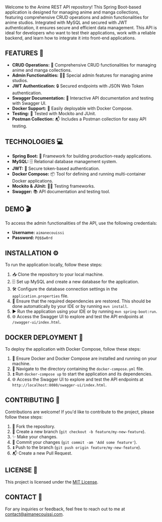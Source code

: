 Welcome to the Anime REST API repository! This Spring Boot-based application is designed for managing anime and manga collections, featuring comprehensive CRUD operations and admin functionalities for anime studios. Integrated with MySQL and secured with JWT authentication, it ensures secure and efficient data management. This API is ideal for developers who want to test their applications, work with a reliable backend, and learn how to integrate it into front-end applications.

## FEATURES 🌟

- **CRUD Operations:** 📝 Comprehensive CRUD functionalities for managing anime and manga collections.
- **Admin Functionalities:** 👨‍💼 Special admin features for managing anime studios.
- **JWT Authentication:** 🔒 Secured endpoints with JSON Web Token authentication.
- **Swagger Documentation:** 📖 Interactive API documentation and testing with Swagger UI.
- **Docker Support:** 🐳 Easily deployable with Docker Compose.
- **Testing:** 🧪 Tested with Mockito and JUnit.
- **Postman Collection:** 📬 Includes a Postman collection for easy API testing.

## TECHNOLOGIES 💻

- **Spring Boot:** 🌱 Framework for building production-ready applications.
- **MySQL:** 🗄️ Relational database management system.
- **JWT:** 🔐 Secure token-based authentication.
- **Docker Compose:** 📦 Tool for defining and running multi-container Docker applications.
- **Mockito & JUnit:** 🧑‍🔬 Testing frameworks.
- **Swagger:** 📚 API documentation and testing tool.

## DEMO 🎬

To access the admin functionalities of the API, use the following credentials:

- **Username:** `aimanecouissi`
- **Password:** `P@$$w0rd`

## INSTALLATION ⚙️

To run the application locally, follow these steps:

1. 📥 Clone the repository to your local machine.
2. 🗄️ Set up MySQL and create a new database for the application.
3. 🛠️ Configure the database connection settings in the `application.properties` file.
4. 🔄 Ensure that the required dependencies are restored. This should be done automatically by your IDE or by running `mvn install`.
5. ▶️ Run the application using your IDE or by running `mvn spring-boot:run`.
6. 🌐 Access the Swagger UI to explore and test the API endpoints at `/swagger-ui/index.html`.

## DOCKER DEPLOYMENT 🐋

To deploy the application with Docker Compose, follow these steps:

1. 🐳 Ensure Docker and Docker Compose are installed and running on your machine.
2. 📁 Navigate to the directory containing the `docker-compose.yml` file.
3. ⏫ Run `docker-compose up` to start the application and its dependencies.
4. 🌐 Access the Swagger UI to explore and test the API endpoints at `http://localhost:8080/swagger-ui/index.html`.

## CONTRIBUTING 🤝

Contributions are welcome! If you'd like to contribute to the project, please follow these steps:

1. 🍴 Fork the repository.
2. 🌿 Create a new branch (`git checkout -b feature/my-new-feature`).
3. ✨ Make your changes.
4. 📝 Commit your changes (`git commit -am 'Add some feature'`).
5. ⏫ Push to the branch (`git push origin feature/my-new-feature`).
6. 📬 Create a new Pull Request.

## LICENSE 📄

This project is licensed under the [MIT License](LICENSE).

## CONTACT 📧

For any inquiries or feedback, feel free to reach out to me at [contact@aimanecouissi.com](mailto:contact@aimanecouissi.com).
